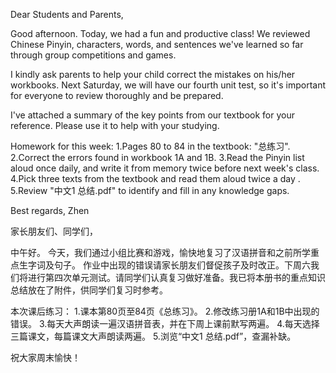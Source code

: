 Dear Students and Parents,

Good afternoon. Today, we had a fun and productive class! We reviewed Chinese Pinyin, characters, words, and sentences we've learned so far through group competitions and games.

I kindly ask parents to help your child correct the mistakes on his/her workbooks. Next Saturday, we will have our fourth unit test, so it's important for everyone to review thoroughly and be prepared.

I've attached a summary of the key points from our textbook for your reference. Please use it to help with your studying.

Homework for this week:
1.Pages 80 to 84 in the textbook: "总练习".
2.Correct the errors found in workbook 1A and 1B.
3.Read the Pinyin list aloud once daily, and write it from memory twice before next week's class.
4.Pick three texts from the textbook and read them aloud twice a day .
5.Review "中文1 总结.pdf" to identify and fill in any knowledge gaps.

Best regards,
Zhen





家长朋友们、同学们，

中午好。
今天，我们通过小组比赛和游戏，愉快地复习了汉语拼音和之前所学重点生字词及句子。
作业中出现的错误请家长朋友们督促孩子及时改正。下周六我们将进行第四次单元测试。请同学们认真复习做好准备。我已将本册书的重点知识总结放在了附件，供同学们复习时参考。

本次课后练习：
1.课本第80页至84页《总练习》。
2.修改练习册1A和1B中出现的错误。
3.每天大声朗读一遍汉语拼音表，并在下周上课前默写两遍。
4.每天选择三篇课文，每篇课文大声朗读两遍。
5.浏览“中文1 总结.pdf”，查漏补缺。

祝大家周末愉快！
